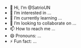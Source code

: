- 👋 Hi, I’m @SatrioUN
- 👀 I’m interested in ...
- 🌱 I’m currently learning ...
- 💞️ I’m looking to collaborate on ...
- 📫 How to reach me ...
- 😄 Pronouns: ...
- ⚡ Fun fact: ...

<!---
SatrioUN/SatrioUN is a ✨ special ✨ repository because its `README.md` (this file) appears on your GitHub profile.
You can click the Preview link to take a look at your changes.
--->
